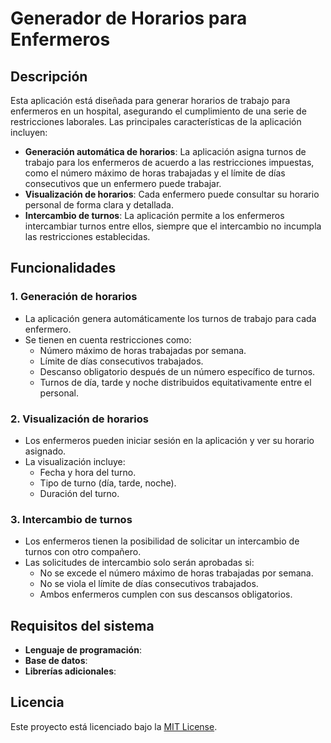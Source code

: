 # Generador de Horarios para Enfermeros

## Descripción

Esta aplicación está diseñada para generar horarios de trabajo para enfermeros en un hospital, asegurando el cumplimiento de una serie de restricciones laborales. Las principales características de la aplicación incluyen:

- **Generación automática de horarios**: La aplicación asigna turnos de trabajo para los enfermeros de acuerdo a las restricciones impuestas, como el número máximo de horas trabajadas y el límite de días consecutivos que un enfermero puede trabajar.
- **Visualización de horarios**: Cada enfermero puede consultar su horario personal de forma clara y detallada.
- **Intercambio de turnos**: La aplicación permite a los enfermeros intercambiar turnos entre ellos, siempre que el intercambio no incumpla las restricciones establecidas.

## Funcionalidades

### 1. **Generación de horarios**
   - La aplicación genera automáticamente los turnos de trabajo para cada enfermero.
   - Se tienen en cuenta restricciones como:
     - Número máximo de horas trabajadas por semana.
     - Límite de días consecutivos trabajados.
     - Descanso obligatorio después de un número específico de turnos.
     - Turnos de día, tarde y noche distribuidos equitativamente entre el personal.
   
### 2. **Visualización de horarios**
   - Los enfermeros pueden iniciar sesión en la aplicación y ver su horario asignado.
   - La visualización incluye:
     - Fecha y hora del turno.
     - Tipo de turno (día, tarde, noche).
     - Duración del turno.

### 3. **Intercambio de turnos**
   - Los enfermeros tienen la posibilidad de solicitar un intercambio de turnos con otro compañero.
   - Las solicitudes de intercambio solo serán aprobadas si:
     - No se excede el número máximo de horas trabajadas por semana.
     - No se viola el límite de días consecutivos trabajados.
     - Ambos enfermeros cumplen con sus descansos obligatorios.

## Requisitos del sistema

- **Lenguaje de programación**: 
- **Base de datos**: 
- **Librerías adicionales**:

## Licencia

Este proyecto está licenciado bajo la [MIT License](./LICENSE).

